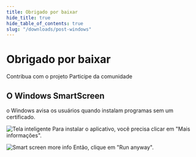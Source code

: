 ```yaml
---
title: Obrigado por baixar
hide_title: true
hide_table_of_contents: true
slug: "/downloads/post-windows"
---
```


<div className="text-center margin-top--xl">

# Obrigado por baixar

<div className="row margin-bottom--lg padding--sm flex-center">
<Link className="button button--outline button--warning button--lg margin--sm" href="/contributing">
  Contribua com o projeto
</Link>
<Link className="button button--outline button--info button--lg margin--sm" href="https://linwood.dev/matrix">
  Participe da comunidade
</Link>

</div>

## O Windows SmartScreen


o Windows avisa os usuários quando instalam programas sem um certificado.

![Tela inteligente](/img/smart-screen.png) Para instalar o aplicativo, você precisa clicar em "Mais informações".

![Smart screen more info](/img/smart-screen-more-info.png) Então, clique em "Run anyway".

</div>
